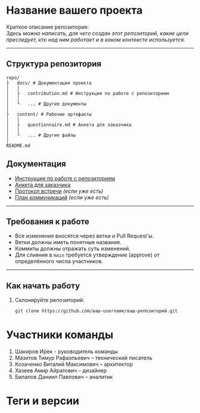 # Название вашего проекта

Краткое описание репозитория:  
*Здесь можно написать, для чего создан этот репозиторий, какие цели преследует, кто над ним работает и в каком контексте используется.*

---

## Структура репозитория
    repo/ 
    ├   docs/ # Документация проекта
    │   │
    │   ├   contribution.md # Инструкция по работе с репозиторием
    │   │
    │   └   ... # Другие документы
    │
    ├   content/ # Рабочие артефакты
    │   │
    │   ├   questionnaire.md # Анкета для заказчика
    │   │
    │   └   ... # Другие файлы
    │
    README.md
    
## Документация

- [Инструкция по работе с репозиторием](docs/contribution.md)  
- [Анкета для заказчика](content/questionnaire.md)  
- [Протокол встречи](content/meeting_minutes.md) *(если уже есть)*  
- [План коммуникаций](content/communication_plan.md) *(если уже есть)*  

---

## Требования к работе

- Все изменения вносятся через ветки и Pull Request’ы.
- Ветки должны иметь понятные названия.
- Коммиты должны отражать суть изменений.
- Для слияния в `main` требуется утверждение (approve) от определённого числа участников.

---

## Как начать работу

1. Склонируйте репозиторий:  
   ```bash
   git clone https://github.com/ваш-username/ваш-репозиторий.git

# Участники команды
1. Шакиров Ирек - руководитель команды
2. Мазитов Тимур Рафаэльевич – технический писатель
3. Козаченко Виталий Максимович – архитектор
4. Хазеев Амир Айратович – дизайнер
5. Билалов Даниил Павлович – аналитик

# Теги и версии

